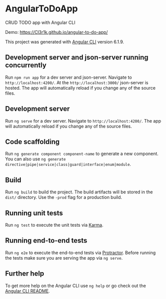 # AngularToDoApp

CRUD TODO app with Angular CLI

Demo: https://Cl3r1k.github.io/angular-to-do-app/

This project was generated with [Angular CLI](https://github.com/angular/angular-cli) version 6.1.9.

## Development server and json-server running concurrently

Run `npm run app` for a dev server and json-server. Navigate to `http://localhost:4200/`. At the `http://localhost:3000/` json-server is hosted. The app will automatically reload if you change any of the source files.

## Development server

Run `ng serve` for a dev server. Navigate to `http://localhost:4200/`. The app will automatically reload if you change any of the source files.

## Code scaffolding

Run `ng generate component component-name` to generate a new component. You can also use `ng generate directive|pipe|service|class|guard|interface|enum|module`.

## Build

Run `ng build` to build the project. The build artifacts will be stored in the `dist/` directory. Use the `-prod` flag for a production build.

## Running unit tests

Run `ng test` to execute the unit tests via [Karma](https://karma-runner.github.io).

## Running end-to-end tests

Run `ng e2e` to execute the end-to-end tests via [Protractor](http://www.protractortest.org/).
Before running the tests make sure you are serving the app via `ng serve`.

## Further help

To get more help on the Angular CLI use `ng help` or go check out the [Angular CLI README](https://github.com/angular/angular-cli/blob/master/README.md).
